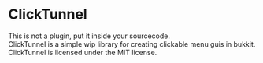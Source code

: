 # ClickTunnel
 This is not a plugin, put it inside your sourcecode.
 <br>ClickTunnel is a simple wip library for creating clickable menu guis in bukkit.
 <br>ClickTunnel is licensed under the MIT license.